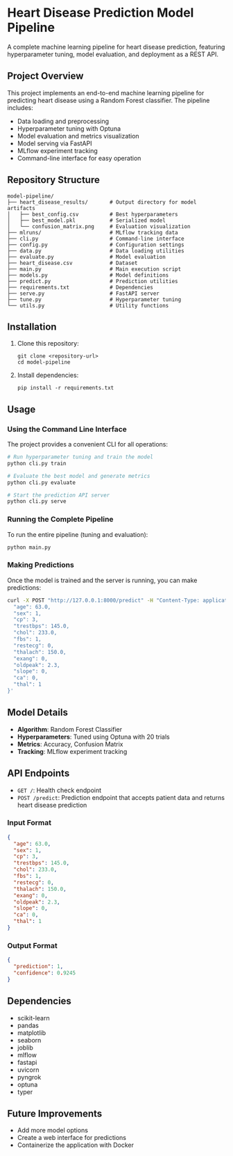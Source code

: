 # Heart Disease Prediction Model Pipeline

A complete machine learning pipeline for heart disease prediction, featuring hyperparameter tuning, model evaluation, and deployment as a REST API.

## Project Overview

This project implements an end-to-end machine learning pipeline for predicting heart disease using a Random Forest classifier. The pipeline includes:

- Data loading and preprocessing
- Hyperparameter tuning with Optuna
- Model evaluation and metrics visualization
- Model serving via FastAPI
- MLflow experiment tracking
- Command-line interface for easy operation

## Repository Structure

```
model-pipeline/
├── heart_disease_results/       # Output directory for model artifacts
│   ├── best_config.csv          # Best hyperparameters
│   ├── best_model.pkl           # Serialized model
│   └── confusion_matrix.png     # Evaluation visualization
├── mlruns/                      # MLflow tracking data
├── cli.py                       # Command-line interface
├── config.py                    # Configuration settings
├── data.py                      # Data loading utilities
├── evaluate.py                  # Model evaluation
├── heart_disease.csv            # Dataset
├── main.py                      # Main execution script
├── models.py                    # Model definitions
├── predict.py                   # Prediction utilities
├── requirements.txt             # Dependencies
├── serve.py                     # FastAPI server
├── tune.py                      # Hyperparameter tuning
└── utils.py                     # Utility functions
```

## Installation

1. Clone this repository:
   ```
   git clone <repository-url>
   cd model-pipeline
   ```

2. Install dependencies:
   ```
   pip install -r requirements.txt
   ```

## Usage

### Using the Command Line Interface

The project provides a convenient CLI for all operations:

```bash
# Run hyperparameter tuning and train the model
python cli.py train

# Evaluate the best model and generate metrics
python cli.py evaluate

# Start the prediction API server
python cli.py serve
```

### Running the Complete Pipeline

To run the entire pipeline (tuning and evaluation):

```bash
python main.py
```

### Making Predictions

Once the model is trained and the server is running, you can make predictions:

```bash
curl -X POST "http://127.0.0.1:8000/predict" -H "Content-Type: application/json" -d '{
  "age": 63.0,
  "sex": 1,
  "cp": 3,
  "trestbps": 145.0,
  "chol": 233.0,
  "fbs": 1,
  "restecg": 0,
  "thalach": 150.0,
  "exang": 0,
  "oldpeak": 2.3,
  "slope": 0,
  "ca": 0,
  "thal": 1
}'
```

## Model Details

- **Algorithm**: Random Forest Classifier
- **Hyperparameters**: Tuned using Optuna with 20 trials
- **Metrics**: Accuracy, Confusion Matrix
- **Tracking**: MLflow experiment tracking

## API Endpoints

- `GET /`: Health check endpoint
- `POST /predict`: Prediction endpoint that accepts patient data and returns heart disease prediction

### Input Format

```json
{
  "age": 63.0,
  "sex": 1,
  "cp": 3,
  "trestbps": 145.0,
  "chol": 233.0,
  "fbs": 1,
  "restecg": 0,
  "thalach": 150.0,
  "exang": 0,
  "oldpeak": 2.3,
  "slope": 0,
  "ca": 0,
  "thal": 1
}
```

### Output Format

```json
{
  "prediction": 1,
  "confidence": 0.9245
}
```

## Dependencies

- scikit-learn
- pandas
- matplotlib
- seaborn
- joblib
- mlflow
- fastapi
- uvicorn
- pyngrok
- optuna
- typer

## Future Improvements

- Add more model options
- Create a web interface for predictions
- Containerize the application with Docker
